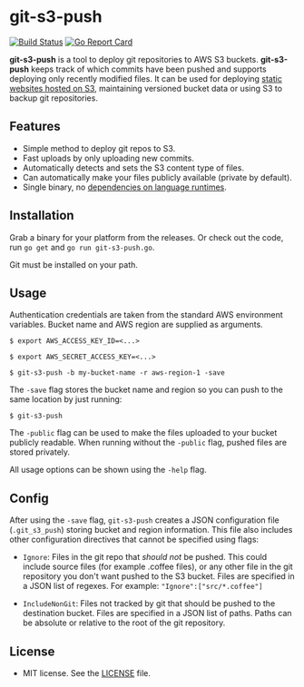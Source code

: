 git-s3-push
===========
[![Build Status](https://travis-ci.org/bobbo/git-s3-push.svg?branch=master)](https://travis-ci.org/bobbo/git-s3-push)
[![Go Report Card](https://goreportcard.com/badge/github.com/bobbo/git-s3-push)](https://goreportcard.com/report/github.com/bobbo/git-s3-push)

**git-s3-push** is a tool to deploy git repositories to AWS S3 buckets. **git-s3-push** keeps track of which commits have been pushed and supports deploying only recently modified files.
It can be used for deploying [static websites hosted on S3](http://docs.aws.amazon.com/AmazonS3/latest/dev/WebsiteHosting.html), maintaining versioned bucket data or using S3 to backup git repositories.

## Features
- Simple method to deploy git repos to S3.
- Fast uploads by only uploading new commits.
- Automatically detects and sets the S3 content type of files.
- Can automatically make your files publicly available (private by default).
- Single binary, no [dependencies on language runtimes](https://github.com/schickling/git-s3).

## Installation

Grab a binary for your platform from the releases. Or check out the code, run `go get` and `go run git-s3-push.go`.

Git must be installed on your path.

## Usage
Authentication credentials are taken from the standard AWS environment variables. Bucket name and AWS region are supplied as arguments.

```$ export AWS_ACCESS_KEY_ID=<...>```

```$ export AWS_SECRET_ACCESS_KEY=<...>```

```$ git-s3-push -b my-bucket-name -r aws-region-1 -save```

The `-save` flag stores the bucket name and region so you can push to the same location by just running:


```$ git-s3-push```

The `-public` flag can be used to make the files uploaded to your bucket publicly readable. When running without the `-public` flag, pushed files are stored privately.

All usage options can be shown using the `-help` flag.

## Config
After using the `-save` flag, `git-s3-push` creates a JSON configuration file (`.git_s3_push`) storing bucket and region information. This file also includes other configuration directives that cannot be specified using flags:

- `Ignore`: Files in the git repo that *should not* be pushed. This could include source files (for example .coffee files), or any other file in the git repository you don't want pushed to the S3 bucket. Files are specified in a JSON list of regexes. For example: `"Ignore":["src/*.coffee"]`

- `IncludeNonGit`: Files not tracked by git that should be pushed to the destination bucket. Files are specified in a JSON list of paths. Paths can be absolute or relative to the root of the git repository.

## License
* MIT license. See the [LICENSE](https://github.com/bobbo/git-s3-push/blob/master/LICENSE) file.
